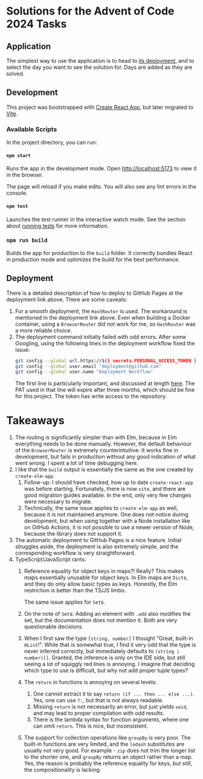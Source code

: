 # Solutions for the Advent of Code 2024 Tasks

## Application

The simplest way to use the application is to head
to [its deployment](https://nikitadanilenko.github.io/advent-of-code-2024),
and to select the day you want to see the solution for.
Days are added as they are solved.

## Development

This project was bootstrapped with [Create React App](https://github.com/facebook/create-react-app),
but later migrated to [Vite](https://vitejs.dev/).

### Available Scripts

In the project directory, you can run:

#### `npm start`

Runs the app in the development mode.
Open [http://localhost:5173](http://localhost:5173) to view it in the browser.

The page will reload if you make edits.
You will also see any lint errors in the console.

#### `npm test`

Launches the test runner in the interactive watch mode.
See the section about [running tests](https://facebook.github.io/create-react-app/docs/running-tests) for more
information.

### `npm run build`

Builds the app for production to the `build` folder.
It correctly bundles React in production mode and optimizes the build for the best performance.

## Deployment

There is a detailed description of how to deploy to GitHub Pages at the deployment link above.
There are some caveats:

1. For a smooth deployment, the `HashRouter` is used.
   The workaround is mentioned in the deployment link above.
   Even when building a Docker container, using a `BrowserRouter` did not work for me,
   so `HashRouter` was a more reliable choice.
2. The deployment command initially failed with odd errors.
   After some Googling, using the following lines in the deployment workflow fixed the issue:
    ```bash
    git config --global url.https://${{ secrets.PERSONAL_ACCESS_TOKEN }}@github.com/.insteadOf https://github.com/
    git config --global user.email "deployment@github.com"
    git config --global user.name "Deployment Workflow"
    ```
   The first line is particularly important, and discussed at
   length [here](https://github.com/orgs/community/discussions/26580#discussioncomment-7147217).
   The PAT used in that line will expire after three months, which should be fine for this project.
   The token has write access to the repository.

# Takeaways

1. The routing is significantly simpler than with Elm, because in Elm everything needs to be done manually.
   However, the default behaviour of the `BrowserRouter` is extremely counterintuitive:
   It works fine in development, but fails in production without any good indication of what went wrong.
   I spent a lot of time debugging here.
2. I like that the `build` output is essentially the same as the one created by `create-elm-app`.
   1. Follow-up: I should have checked, how up to date `create-react-app` was before starting.
      Fortunately, there is now `vite`, and there are good migration guides available.
      In the end, only very few changes were necessary to migrate.
   2. Technically, the same issue applies to `create-elm-app` as well, because it is not maintained anymore.
      One does not notice during development, but when using together with a Node installation like on GitHub Actions,
      it is not possible to use a newer version of Node, because the library does not support it.
3. The automatic deployment to GitHub Pages is a nice feature.
   Initial struggles aside, the deployment is also extremely simple, and the corresponding workflow is very
   straightforward.
4. TypeScript/JavaScript rants:
   1. Reference equality for object keys in maps?! Really?
      This makes maps essentially unusable for object keys.
      In Elm maps are `Dict`s, and they do only allow basic types as keys.
      Honestly, the Elm restriction is better than the TS/JS limbo.
      
      The same issue applies for `Set`s.
   2. On the note of `Set`s: Adding an element with `.add` also modifies the set, but the documentation does not mention it.
      Both are very questionable decisions.
   3. When I first saw the type `[string, number]` I thought "Great, built-in `HList`!".
      While that is somewhat true, I find it very odd that the type is never inferred correctly,
      but immediately defaults to `(string | number)[]`.
      Granted, the inference is only on the IDE side, but still seeing a lot of squiggly red lines is annoying. 
      I imagine that deciding which type to use is difficult, but why not add proper tuple types?
   4. The `return` in functions is annoying on several levels:
      1. One cannot extract it to say `return (if ... then ... else ...)`.
         Yes, one can use `?:`, but that is not always readable.
      2. Missing `return` is not necessarily an error, but just yields `void`,
         and may lead to proper compilation with odd results.
      3. There is the lambda syntax for function arguments, where one can omit `return`.
         This is nice, but inconsistent.
   5. The support for collection operations like `groupBy` is very poor.
      The built-in functions are very limited, and the `lodash` substitutes are usually not very good.
      For example - `zip` does not trim the longer list to the shorter one,
      and `groupBy` returns an object rather than a map.
      Yes, the reason is probably the reference equality for keys, but still, the compositionality is lacking.
